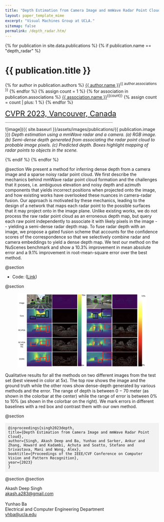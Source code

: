 ```yaml
---
title: "Depth Estimation from Camera Image and mmWave Radar Point Cloud"
layout: paper_template_mime
excerpt: "Visual Machines Group at UCLA."
sitemap: false
permalink: /depth_radar.htm/
---
```


{% for publication in site.data.publications %}
{% if publication.name == "depth_radar" %}

# {{ publication.title }}

{% for author in publication.authors %} [{{ author.name }}]({{author.link}})<sup>{{ author.associations }}</sup>
{% endfor %}
{% assign count = 1 %}
{% for association in publication.associations %} [{{ association.name }}]({{association.link}})<sup>{{count}}</sup> {% assign count = count | plus: 1 %}
{% endfor %}

<font color="gray" size="5"><a href="https://cvpr2023.thecvf.com">CVPR 2023, Vancouver, Canada</a></font>

<hr class="center" style="width: 70%; color: grey; height: 0.1px; background-color:grey;"/>

![image]({{ site.baseurl }}/assets/images/publications/{{ publication.image }})
*Depth estimation using a mmWave radar and a camera. (a) RGB image. (b) Semi-dense depth generated from associating the radar point cloud to probable image pixels. (c) Predicted depth. Boxes highlight mapping of radar points to objects in the scene.*
<br>

{% endif %}
{% endfor %}

<!--

  1 Abstract
  2 Files
  3 Citations
  4 Press
  5 Contact
  6 FAQ
  7 Media

-->

@section
We present a method for inferring dense depth from a camera image and a sparse noisy radar point cloud. We first describe the mechanics behind mmWave radar point cloud formation and the challenges that it poses, i.e. ambiguous elevation and noisy depth and azimuth components that yields incorrect positions when projected onto the image, and how existing works have overlooked these nuances in camera-radar fusion. Our approach is motivated by these mechanics, leading to the design of a network that maps each radar point to the possible surfaces that it may project onto in the image plane. Unlike existing works, we do not process the raw radar point cloud as an erroneous depth map, but query each raw point independently to associate it with likely pixels in the image -- yielding a semi-dense radar depth map. To fuse radar depth with an image, we propose a gated fusion scheme that accounts for the confidence scores of the correspondence so that we selectively combine radar and camera embeddings to yield a dense depth map. We test our method on the NuScenes benchmark and show a 10.3% improvement in mean absolute error and a 9.1% improvement in root-mean-square error over the best method.

@section
<!-- - Paper: ([Link](https://drive.google.com/file/d/1rMeitp1FSr-ZHOjjSCmtDgfCkAxstPXG/view?usp=sharing))-->
<!-- - Supplement: ([Link](https://drive.google.com/file/d/1p2oeqEJpuQsQpZAXROm9eXzHlUFHBkKN/view?usp=sharing))-->
- Code: ([Link](https://github.com/nesl/radar-camera-fusion-depth))
<!-- - Data: ([Link](https://drive.google.com/file/d/1QzWAWtfMKoeZZy_eyPZHyNMAMk6UunQL/view?usp=sharing))-->

@section
<figure> 
  <img src= "/assets/images/publications/depth_radar/results.png" alt="Missing"> 
</figure>
Qualitative results for all the methods on two different images from the test set (best viewed in color at 5x). The top row shows
the image and the ground truth while the other rows show dense-depth generated by various methods and the error. The range of depth is
between 0 − 70 meter (as shown in the colorbar at the center) while the range of error is between 0% to 10% (as shown in the colorbar on
the right). We mark errors in different baselines with a red box and contrast them with our own method.

@section

<div style="background-color: #f2f2f2; padding: 10px; font-family: monospace; font-size: 12px;">
@inproceedings{singh2023depth,<br>
  title={Depth Estimation from Camera Image and mmWave Radar Point Cloud},<br>
  author={Singh, Akash Deep and Ba, Yunhao and Sarker, Ankur and Zhang, Howard and Kadambi, Achuta and Soatto, Stefano and Srivastava, Mani and Wong, Alex},<br>
  booktitle={Proceedings of the IEEE/CVF Conference on Computer Vision and Pattern Recognition},<br>
  year={2023}<br>
}
</div>

@section
@section

Akash Deep Singh <br>
akash.a283@gmail.com <br>
&nbsp;<br>
Yunhao Ba <br>
Electrical and Computer Engineering Department <br>
yhba@ucla.edu <br>
<br>
